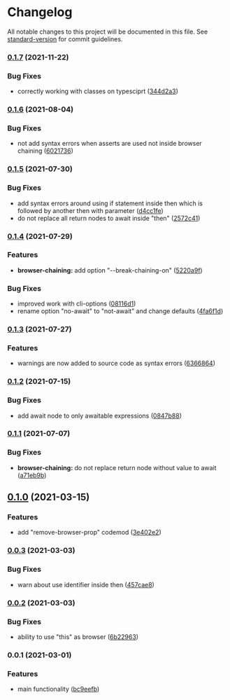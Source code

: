 # Changelog

All notable changes to this project will be documented in this file. See [standard-version](https://github.com/conventional-changelog/standard-version) for commit guidelines.

### [0.1.7](https://github.com/gemini-testing/hermione-codemod/compare/v0.1.6...v0.1.7) (2021-11-22)


### Bug Fixes

* correctly working with classes on typesciprt ([344d2a3](https://github.com/gemini-testing/hermione-codemod/commit/344d2a370bbd4d764b3ffe138ff1f85ec9e4b0a8))

### [0.1.6](https://github.com/gemini-testing/hermione-codemod/compare/v0.1.5...v0.1.6) (2021-08-04)


### Bug Fixes

* not add syntax errors when asserts are used not inside browser chaining ([6021736](https://github.com/gemini-testing/hermione-codemod/commit/602173604fa49568701b966d0a05e136937cd484))

### [0.1.5](https://github.com/gemini-testing/hermione-codemod/compare/v0.1.4...v0.1.5) (2021-07-30)


### Bug Fixes

* add syntax errors around using if statement inside then which is followed by another then with parameter ([d4cc1fe](https://github.com/gemini-testing/hermione-codemod/commit/d4cc1fe1b3c1b8a15fc1a033d6e2c83e6ca50c94))
* do not replace all return nodes to await inside "then" ([2572c41](https://github.com/gemini-testing/hermione-codemod/commit/2572c410315b571d51dbb4b4d605c0e9e3002938))

### [0.1.4](https://github.com/gemini-testing/hermione-codemod/compare/v0.1.3...v0.1.4) (2021-07-29)


### Features

* **browser-chaining:** add option "--break-chaining-on" ([5220a9f](https://github.com/gemini-testing/hermione-codemod/commit/5220a9f095ca8b7f49812a8f45c2445e7e6f03ff))


### Bug Fixes

* improved work with cli-options ([08116d1](https://github.com/gemini-testing/hermione-codemod/commit/08116d19cd9c266b7c3bd36aa5db1ab36c7b97c4))
* rename option "no-await" to "not-await" and change defaults ([4fa6f1d](https://github.com/gemini-testing/hermione-codemod/commit/4fa6f1d13cdeeeeffba51e5d9ea75c287198984a))

### [0.1.3](https://github.com/gemini-testing/hermione-codemod/compare/v0.1.2...v0.1.3) (2021-07-27)


### Features

* warnings are now added to source code as syntax errors ([6366864](https://github.com/gemini-testing/hermione-codemod/commit/63668649fd6aba33e295503226853fd9f3deeae9))

### [0.1.2](https://github.com/gemini-testing/hermione-codemod/compare/v0.1.1...v0.1.2) (2021-07-15)


### Bug Fixes

* add await node to only awaitable expressions ([0847b88](https://github.com/gemini-testing/hermione-codemod/commit/0847b88209b84aeb7170426ff582f1bbf7fcc39c))

### [0.1.1](https://github.com/gemini-testing/hermione-codemod/compare/v0.1.0...v0.1.1) (2021-07-07)


### Bug Fixes

* **browser-chaining:** do not replace return node without value to await ([a71eb9b](https://github.com/gemini-testing/hermione-codemod/commit/a71eb9b53a0feb09e261fc446bf4070d1e9e252d))

## [0.1.0](https://github.com/gemini-testing/hermione-codemod/compare/v0.0.3...v0.1.0) (2021-03-15)


### Features

* add "remove-browser-prop" codemod ([3e402e2](https://github.com/gemini-testing/hermione-codemod/commit/3e402e2cc655657ed6e8d24a245273b2376ccebb))

### [0.0.3](https://github.com/gemini-testing/hermione-codemod/compare/v0.0.2...v0.0.3) (2021-03-03)


### Bug Fixes

* warn about use identifier inside then ([457cae8](https://github.com/gemini-testing/hermione-codemod/commit/457cae874e020af823b8ad677bfb1e5a07fe3f09))

### [0.0.2](https://github.com/gemini-testing/hermione-codemod/compare/v0.0.1...v0.0.2) (2021-03-03)


### Bug Fixes

* ability to use "this" as browser ([6b22963](https://github.com/gemini-testing/hermione-codemod/commit/6b22963f8118bbb54609c042a1c5ca9fcb6206be))

### 0.0.1 (2021-03-01)


### Features

* main functionality ([bc9eefb](https://github.com/gemini-testing/hermione-codemod/commit/bc9eefba61df0e0e50f6af0da6b6ecc7c7c88a2f))

